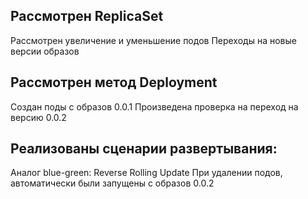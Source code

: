 ## Рассмотрен ReplicaSet
Рассмотрен увеличение и уменьшение подов
Переходы на новые версии образов

## Рассмотрен метод Deployment
Создан поды с  образов 0.0.1
Произведена проверка  на переход на версию 0.0.2

## Реализованы сценарии развертывания:
Аналог blue-green:
Reverse Rolling Update
При удалении подов, автоматически были запущены с образов 0.0.2
